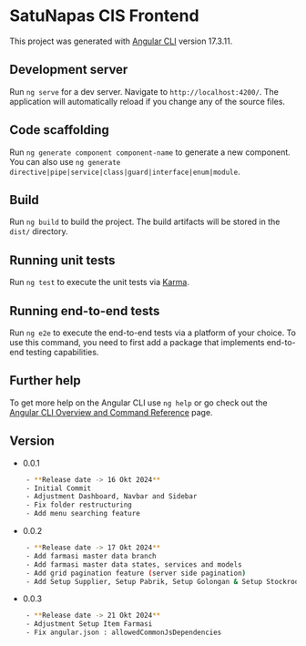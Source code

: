 # SatuNapas CIS Frontend

This project was generated with [Angular CLI](https://github.com/angular/angular-cli) version 17.3.11.

## Development server

Run `ng serve` for a dev server. Navigate to `http://localhost:4200/`. The application will automatically reload if you change any of the source files.

## Code scaffolding

Run `ng generate component component-name` to generate a new component. You can also use `ng generate directive|pipe|service|class|guard|interface|enum|module`.

## Build

Run `ng build` to build the project. The build artifacts will be stored in the `dist/` directory.

## Running unit tests

Run `ng test` to execute the unit tests via [Karma](https://karma-runner.github.io).

## Running end-to-end tests

Run `ng e2e` to execute the end-to-end tests via a platform of your choice. To use this command, you need to first add a package that implements end-to-end testing capabilities.

## Further help

To get more help on the Angular CLI use `ng help` or go check out the [Angular CLI Overview and Command Reference](https://angular.io/cli) page.

## Version

- 0.0.1

```bash
    - **Release date -> 16 Okt 2024**
    - Initial Commit
    - Adjustment Dashboard, Navbar and Sidebar
    - Fix folder restructuring
    - Add menu searching feature
```

- 0.0.2

```bash
    - **Release date -> 17 Okt 2024**
    - Add farmasi master data branch
    - Add farmasi master data states, services and models
    - Add grid pagination feature (server side pagination)
    - Add Setup Supplier, Setup Pabrik, Setup Golongan & Setup Stockroom
```

- 0.0.3

```bash
    - **Release date -> 21 Okt 2024**
    - Adjustment Setup Item Farmasi
    - Fix angular.json : allowedCommonJsDependencies
```
